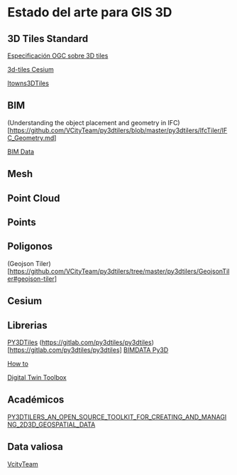 # Estado del arte para GIS 3D

## 3D Tiles Standard
[Especificación OGC sobre 3D tiles](https://docs.ogc.org/cs/22-025r4/22-025r4.html#toc12)

[3d-tiles Cesium](https://github.com/CesiumGS/3d-tiles)

[Itowns3DTiles](https://github.com/VCityTeam/UD-SV/blob/master/ImplementationKnowHow/iTowns3Dtiles.md)

## BIM
(Understanding the object placement and geometry in IFC)[https://github.com/VCityTeam/py3dtilers/blob/master/py3dtilers/IfcTiler/IFC_Geometry.md]

[BIM Data](https://developers.bimdata.io/viewer/#introduction)

## Mesh

## Point Cloud

## Points

## Poligonos
(Geojson Tiler)[https://github.com/VCityTeam/py3dtilers/tree/master/py3dtilers/GeojsonTiler#geojson-tiler]
## Cesium


## Librerias
[PY3DTiles](https://py3dtiles.org/)  (https://gitlab.com/py3dtiles/py3dtiles)[https://gitlab.com/py3dtiles/py3dtiles]
[BIMDATA Py3D](https://github.com/bimdata/py3dtiles)

[How to](https://github.com/VCityTeam/UD-SV/tree/master/ImplementationKnowHow)

[Digital Twin Toolbox](https://github.com/geosolutions-it/digital-twin-toolbox/wiki)



## Académicos
[PY3DTILERS_AN_OPEN_SOURCE_TOOLKIT_FOR_CREATING_AND_MANAGING_2D3D_GEOSPATIAL_DATA](https://www.researchgate.net/publication/364580688_PY3DTILERS_AN_OPEN_SOURCE_TOOLKIT_FOR_CREATING_AND_MANAGING_2D3D_GEOSPATIAL_DATA/fulltext/63533ec08d4484154a20ffec/PY3DTILERS-AN-OPEN-SOURCE-TOOLKIT-FOR-CREATING-AND-MANAGING-2D-3D-GEOSPATIAL-DATA.pdf?origin=publication_detail&_tp=eyJjb250ZXh0Ijp7ImZpcnN0UGFnZSI6InB1YmxpY2F0aW9uIiwicGFnZSI6InB1YmxpY2F0aW9uRG93bmxvYWQiLCJwcmV2aW91c1BhZ2UiOiJwdWJsaWNhdGlvbiJ9fQ&__cf_chl_tk=vNTeM066rAPAMzCKRg6uVG0zsVVj3vv.cKXRnBt1DGQ-1741260458-1.0.1.1-erIdVL1ezj1rLSGwD3sB.Vj0IUhlO0D1j2gh_2xnkIQ)

## Data valiosa
[VcityTeam](https://github.com/VCityTeam)
